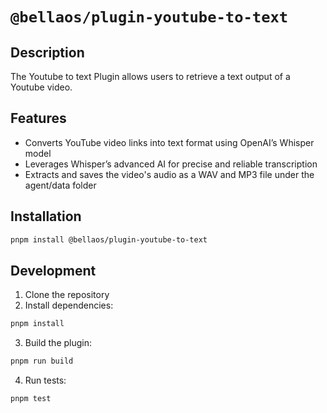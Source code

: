# `@bellaos/plugin-youtube-to-text`

## Description

The Youtube to text Plugin allows users to retrieve a text output of a Youtube video.

## Features

- Converts YouTube video links into text format using OpenAI’s Whisper model
- Leverages Whisper’s advanced AI for precise and reliable transcription
- Extracts and saves the video's audio as a WAV and MP3 file under the agent/data folder

## Installation

```bash
pnpm install @bellaos/plugin-youtube-to-text
```

## Development

1. Clone the repository
2. Install dependencies:

```bash
pnpm install
```

3. Build the plugin:

```bash
pnpm run build
```

4. Run tests:

```bash
pnpm test
```
